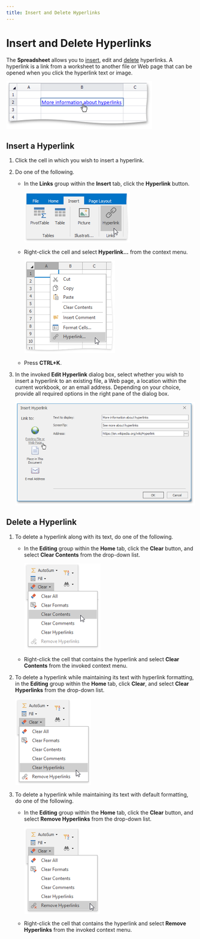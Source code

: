 ```yaml
---
title: Insert and Delete Hyperlinks
---
```

# Insert and Delete Hyperlinks
The **Spreadsheet** allows you to [insert](#inserthyperlink), edit and [delete](#deletehyperlink) hyperlinks. A hyperlink is a link from a worksheet to another file or Web page that can be opened when you click the hyperlink text or image.

![HyperlinkExample.png](../../../images/Img21285.png)

## <a name="inserthyperlink"/>Insert a Hyperlink
1. Click the cell in which you wish to insert a hyperlink.
2. Do one of the following.
	* In the **Links** group within the **Insert** tab, click the **Hyperlink** button.
		
		![HyperlinkInsert.png](../../../images/Img21195.png)
	* Right-click the cell and select **Hyperlink...** from the context menu.
		
		![HyperlinkInsert2.png](../../../images/Img21196.png)
	* Press **CTRL+K**.
3. In the invoked **Edit Hyperlink** dialog box, select whether you wish to insert a hyperlink to an existing file, a Web page, a location within the current workbook, or an email address. Depending on your choice, provide all required options in the right pane of the dialog box.
	
	![EditHyperlinkDialogBox.png](../../../images/Img21197.png)

## <a name="deletehyperlink"/>Delete a Hyperlink
1. To delete a hyperlink along with its text, do one of the following.
	* In the **Editing** group within the **Home** tab, click the **Clear** button, and select **Clear Contents** from the drop-down list.
		
		![ClearContents.png](../../../images/Img21198.png)
	* Right-click the cell that contains the hyperlink and select **Clear Contents** from the invoked context menu.
2. To delete a hyperlink while maintaining its text with hyperlink formatting, in the **Editing** group within the **Home** tab, click **Clear**, and select **Clear Hyperlinks** from the drop-down list.
	
	![ClearHyperlinks.png](../../../images/Img21199.png)
3. To delete a hyperlink while maintaining its text with default formatting, do one of the following.
	* In the **Editing** group within the **Home** tab, click the **Clear** button, and select **Remove Hyperlinks** from the drop-down list.
		
		![RemoveHyperlinks.png](../../../images/Img21200.png)
	* Right-click the cell that contains the hyperlink and select **Remove Hyperlinks** from the invoked context menu.